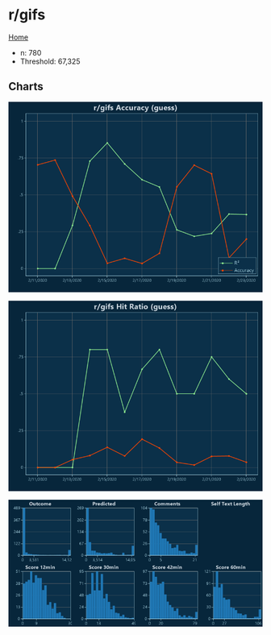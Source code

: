 # r/gifs

[Home](../index.md)

* n: 780
* Threshold: 67,325

## Charts

![r/gifs R² (guess)](../images/guess_gifs_Accuracy.png "r/gifs R² (guess)")

![r/gifs Hit Ratio (guess)](../images/guess_gifs_HitRatio.png "r/gifs Hit Ratio (guess)")

![r/gifs Distributions (guess)](../images/guess_gifs_Distributions.png "r/gifs Distributions (guess)")

